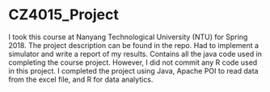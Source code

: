 # CZ4015_Project
I took this course at Nanyang Technological University (NTU) for Spring 2018.
The project description can be found in the repo. Had to implement a simulator and write a report of my results.
Contains all the java code used in completing the course project. However, I did not commit any R code used in this project.
I completed the project using Java, Apache POI to read data from the excel file, and R for data analytics.

